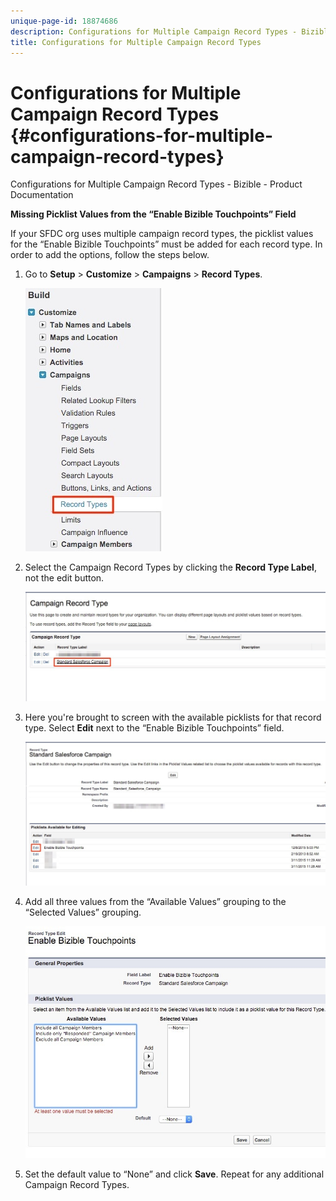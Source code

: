 ```yaml
---
unique-page-id: 18874686
description: Configurations for Multiple Campaign Record Types - Bizible - Product Documentation
title: Configurations for Multiple Campaign Record Types
---
```


# Configurations for Multiple Campaign Record Types {#configurations-for-multiple-campaign-record-types}

Configurations for Multiple Campaign Record Types - Bizible - Product Documentation

**Missing Picklist Values from the “Enable Bizible Touchpoints” Field**

If your SFDC org uses multiple campaign record types, the picklist values for the “Enable Bizible Touchpoints” must be added for each record type. In order to add the options, follow the steps below.

1. Go to **Setup** > **Customize** > **Campaigns** > **Record Types**.

   ![](assets/1.jpg)

1. Select the Campaign Record Types by clicking the **Record Type Label**, not the edit button.

   ![](assets/2.jpg)

1. Here you're brought to screen with the available picklists for that record type. Select **Edit** next to the “Enable Bizible Touchpoints” field.

   ![](assets/3.jpg)

1. Add all three values from the “Available Values” grouping to the “Selected Values” grouping.

   ![](assets/4.jpg)

1. Set the default value to “None” and click **Save**. Repeat for any additional Campaign Record Types.


